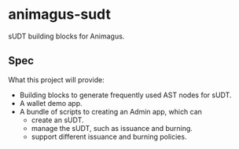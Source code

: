 # animagus-sudt

sUDT building blocks for Animagus.

## Spec

What this project will provide:

* Building blocks to generate frequently used AST nodes for sUDT.
* A wallet demo app.
* A bundle of scripts to creating an Admin app, which can
    * create an sUDT.
    * manage the sUDT, such as issuance and burning.
    * support different issuance and burning policies.
